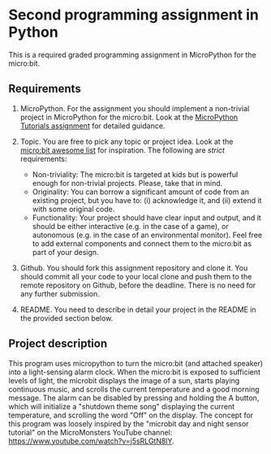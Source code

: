# Second programming assignment in Python

This is a required graded programming assignment in MicroPython for the micro:bit.

## Requirements

1. MicroPython.
   For the assignment you should implement a non-trivial project in MicroPython for the micro:bit. Look at the [MicroPython Tutorials assignment](https://github.com/ivogeorg/micropython-tutorials) for detailed guidance.
   
2. Topic.
   You are free to pick any topic or project idea. Look at the [micro:bit awesome list](https://github.com/carlosperate/awesome-microbit) for inspiration. The following are *strict* requirements:
   - Non-triviality: The micro:bit is targeted at kids but is powerful enough for non-trivial projects. Please, take that in mind.
   - Originality: You can borrow a significant amount of code from an existing project, but you have to: (i) acknowledge it, and (ii) extend it with some original code.
   - Functionality: Your project should have clear input and output, and it should be either interactive (e.g. in the case of a game), or autonomous (e.g. in the case of an environmental monitor). Feel free to add external components and connect them to the micro:bit as part of your design.
   
2. Github.
   You should fork this assignment repository and clone it. You should commit all your code to your local clone and push them to the remote repository on Github, before the deadline. There is no need for any further submission.
   
3. README.
   You need to describe in detail your project in the README in the provided section below.
   
## Project description

This program uses micropython to turn the micro:bit (and attached speaker) into a light-sensing alarm clock. When the micro:bit is exposed to sufficient levels of light, the microbit displays the image of a sun, starts playing continuous music, and scrolls the current temperature and a good morning message. The alarm can be disabled by pressing and holding the A button, which will initialize a "shutdown theme song" displaying the current temperature, and scrolling the word "Off" on the display. 
The concept for this program was loosely inspired by the "microbit day and night sensor tutorial" on the MicroMonsters YouTube channel: https://www.youtube.com/watch?v=j5sRLGtN8lY. 